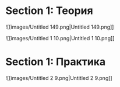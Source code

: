 # Section 1: Теория

  

![[images/Untitled 149.png|Untitled 149.png]]

![[images/Untitled 1 10.png|Untitled 1 10.png]]

# Section 1: Практика

![[images/Untitled 2 9.png|Untitled 2 9.png]]